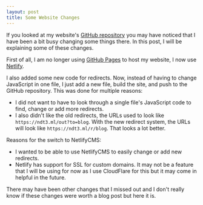 ```yaml
---
layout: post
title: Some Website Changes
---
```

If you looked at my website's [GitHub repository](https://github.com/NdT3Development/NdT3Development.github.io) you may have noticed that I have been a bit busy changing some things there. In this post, I will be explaining some of these changes.

First of all, I am no longer using [GitHub Pages](https://pages.github.com/) to host my website, I now use [Netlify](https://www.netlify.com).

I also added some new code for redirects. Now, instead of having to change JavaScript in one file, I just add a new file, build the site, and push to the GitHub repository. This was done for multiple reasons: 
- I did not want to have to look through a single file's JavaScript code to find, change or add more redirects.
- I also didn't like the old redirects, the URLs used to look like `https://ndt3.ml/out?to=blog`. With the new redirect system, the URLs will look like `https://ndt3.ml/r/blog`. That looks a lot better.

Reasons for the switch to NetlifyCMS:
- I wanted to be able to use NetlifyCMS to easily change or add new redirects.
- Netlify has support for SSL for custom domains. It may not be a feature that I will be using for now as I use CloudFlare for this but it may come in helpful in the future.


There may have been other changes that I missed out and I don't really know if these changes were worth a blog post but here it is.
